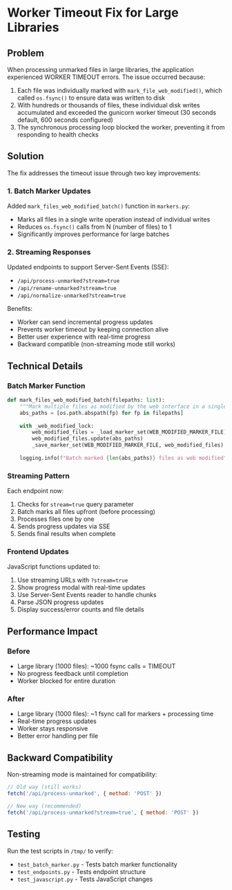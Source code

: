 # Worker Timeout Fix for Large Libraries

## Problem
When processing unmarked files in large libraries, the application experienced WORKER TIMEOUT errors. The issue occurred because:

1. Each file was individually marked with `mark_file_web_modified()`, which called `os.fsync()` to ensure data was written to disk
2. With hundreds or thousands of files, these individual disk writes accumulated and exceeded the gunicorn worker timeout (30 seconds default, 600 seconds configured)
3. The synchronous processing loop blocked the worker, preventing it from responding to health checks

## Solution
The fix addresses the timeout issue through two key improvements:

### 1. Batch Marker Updates
Added `mark_files_web_modified_batch()` function in `markers.py`:
- Marks all files in a single write operation instead of individual writes
- Reduces `os.fsync()` calls from N (number of files) to 1
- Significantly improves performance for large batches

### 2. Streaming Responses
Updated endpoints to support Server-Sent Events (SSE):
- `/api/process-unmarked?stream=true`
- `/api/rename-unmarked?stream=true`
- `/api/normalize-unmarked?stream=true`

Benefits:
- Worker can send incremental progress updates
- Prevents worker timeout by keeping connection alive
- Better user experience with real-time progress
- Backward compatible (non-streaming mode still works)

## Technical Details

### Batch Marker Function
```python
def mark_files_web_modified_batch(filepaths: list):
    """Mark multiple files as modified by the web interface in a single write operation"""
    abs_paths = [os.path.abspath(fp) for fp in filepaths]
    
    with _web_modified_lock:
        web_modified_files = _load_marker_set(WEB_MODIFIED_MARKER_FILE)
        web_modified_files.update(abs_paths)
        _save_marker_set(WEB_MODIFIED_MARKER_FILE, web_modified_files)
    
    logging.info(f"Batch marked {len(abs_paths)} files as web modified")
```

### Streaming Pattern
Each endpoint now:
1. Checks for `stream=true` query parameter
2. Batch marks all files upfront (before processing)
3. Processes files one by one
4. Sends progress updates via SSE
5. Sends final results when complete

### Frontend Updates
JavaScript functions updated to:
1. Use streaming URLs with `?stream=true`
2. Show progress modal with real-time updates
3. Use Server-Sent Events reader to handle chunks
4. Parse JSON progress updates
5. Display success/error counts and file details

## Performance Impact

### Before
- Large library (1000 files): ~1000 fsync calls = TIMEOUT
- No progress feedback until completion
- Worker blocked for entire duration

### After
- Large library (1000 files): ~1 fsync call for markers + processing time
- Real-time progress updates
- Worker stays responsive
- Better error handling per file

## Backward Compatibility
Non-streaming mode is maintained for compatibility:
```javascript
// Old way (still works)
fetch('/api/process-unmarked', { method: 'POST' })

// New way (recommended)
fetch('/api/process-unmarked?stream=true', { method: 'POST' })
```

## Testing
Run the test scripts in `/tmp/` to verify:
- `test_batch_marker.py` - Tests batch marker functionality
- `test_endpoints.py` - Tests endpoint structure
- `test_javascript.py` - Tests JavaScript changes
